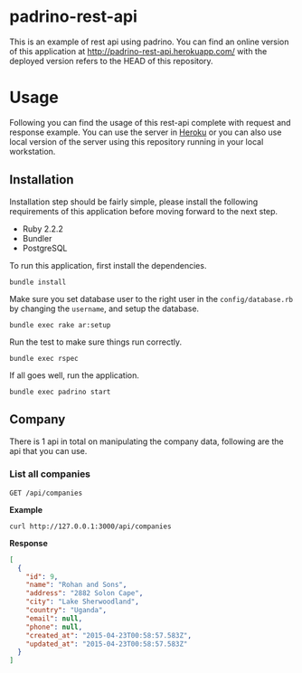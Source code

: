 # padrino-rest-api

This is an example of rest api using padrino. You can find an online version of
this application at http://padrino-rest-api.herokuapp.com/ with the deployed
version refers to the HEAD of this repository.

# Usage

Following you can find the usage of this rest-api complete with request and
response example. You can use the server in
[Heroku](http://padrino-rest-api.herokuapp.com/) or you can also use local
version of the server using this repository running in your local workstation.

## Installation

Installation step should be fairly simple, please install the following
requirements of this application before moving forward to the next step.

* Ruby 2.2.2
* Bundler
* PostgreSQL

To run this application, first install the dependencies.

    bundle install

Make sure you set database user to the right user in the `config/database.rb`
by changing the `username`, and setup the database.

    bundle exec rake ar:setup

Run the test to make sure things run correctly.

    bundle exec rspec

If all goes well, run the application.

    bundle exec padrino start

## Company

There is 1 api in total on manipulating the company data, following are the api
that you can use.

### List all companies

    GET /api/companies

**Example**

    curl http://127.0.0.1:3000/api/companies

**Response**

```json
[
  {
    "id": 9,
    "name": "Rohan and Sons",
    "address": "2882 Solon Cape",
    "city": "Lake Sherwoodland",
    "country": "Uganda",
    "email": null,
    "phone": null,
    "created_at": "2015-04-23T00:58:57.583Z",
    "updated_at": "2015-04-23T00:58:57.583Z"
  }
]
```

